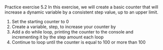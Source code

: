 
Practice exercise 5.2
In this exercise, we will create a basic counter that will increase a dynamic variable 
by a consistent step value, up to an upper limit.
1. Set the starting counter to 0
2. Create a variable, step, to increase your counter by
3. Add a do while loop, printing the counter to the console and incrementing it 
by the step amount each loop
4. Continue to loop until the counter is equal to 100 or more than 100